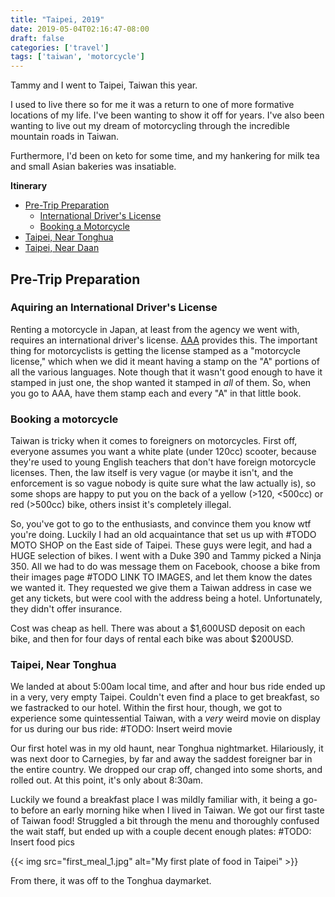 ```yaml
---
title: "Taipei, 2019"
date: 2019-05-04T02:16:47-08:00
draft: false
categories: ['travel']
tags: ['taiwan', 'motorcycle']
---
```


Tammy and I went to Taipei, Taiwan this year.

I used to live there so for me it was a return to one of more formative locations of my life.
I've been wanting to show it off for years. I've also been wanting to live out my dream of
motorcycling through the incredible mountain roads in Taiwan.

Furthermore, I'd been on keto for some time, and my hankering for milk tea and small
Asian bakeries was insatiable.

**Itinerary**

* [Pre-Trip Preparation](#preparation)
  * [International Driver's License](#international-dl)
  * [Booking a Motorcycle](#motorcycle-booking)
* [Taipei, Near Tonghua](#tonghua)
* [Taipei, Near Daan](#daan)

## Pre-Trip Preparation <a id="preparation">

### Aquiring an International Driver's License <a id="international-dl">
Renting a motorcycle in Japan, at least from the agency we went with, requires an international
driver's license. [AAA](https://www.aaa.com/vacation/idpf.html) provides this. The important
thing for motorcyclists is getting the license stamped as a "motorcycle license," which when
we did it meant having a stamp on the "A" portions of all the various languages. Note though
that it wasn't good enough to have it stamped in just one, the shop wanted it stamped in *all*
of them. So, when you go to AAA, have them stamp each and every "A" in that little book.

### Booking a motorcycle <a id="motorcycle-booking">
Taiwan is tricky when it comes to foreigners on motorcycles. First off, everyone assumes you
want a white plate (under 120cc) scooter, because they're used to young English teachers that
don't have foreign motorcycle licenses. Then, the law itself is very vague (or maybe it isn't,
and the enforcement is so vague nobody is quite sure what the law actually is), so some shops
are happy to put you on the back of a yellow (>120, <500cc) or red (>500cc) bike, others insist
it's completely illegal.

So, you've got to go to the enthusiasts, and convince them you know wtf you're doing. Luckily I
had an old acquaintance that set us up with #TODO MOTO SHOP on the East side of Taipei. These
guys were legit, and had a HUGE selection of bikes. I went with a Duke 390 and Tammy picked
a Ninja 350. All we had to do was message them on Facebook, choose a bike from their images page
#TODO LINK TO IMAGES, and let them know the dates we wanted it. They requested we give them a
Taiwan address in case we get any tickets, but were cool with the address being a hotel.
Unfortunately, they didn't offer insurance.

Cost was cheap as hell. There was about a $1,600USD deposit on each bike, and then for four days
of rental each bike was about $200USD.

### Taipei, Near Tonghua <a id="tonghua">
We landed at about 5:00am local time, and after and hour bus ride ended up in a very, very empty
Taipei. Couldn't even find a place to get breakfast, so we fastracked to our hotel. Within the first
hour, though, we got to experience some quintessential Taiwan, with a *very* weird movie on display
for us during our bus ride:
#TODO: Insert weird movie

Our first hotel was in my old haunt, near Tonghua nightmarket. Hilariously, it was next door to
Carnegies, by far and away the saddest foreigner bar in the entire country. We dropped our crap off,
changed into some shorts, and rolled out. At this point, it's only about 8:30am.

Luckily we found a breakfast place I was mildly familiar with, it being a go-to before an early
morning hike when I lived in Taiwan. We got our first taste of Taiwan food! Struggled a bit through
the menu and thoroughly confused the wait staff, but ended up with a couple decent enough plates:
#TODO: Insert food pics

{{< img src="first_meal_1.jpg" alt="My first plate of food in Taipei" >}}

From there, it was off to the Tonghua daymarket.
